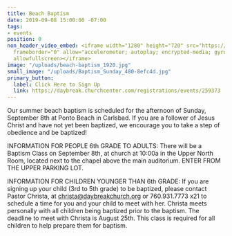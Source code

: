 ```yaml
---
title: Beach Baptism
date: 2019-09-08 15:00:00 -07:00
tags:
- events
position: 0
non_header_video_embed: <iframe width="1280" height="720" src="https://www.youtube.com/embed/s-ktGYgfMIs"
  frameborder="0" allow="accelerometer; autoplay; encrypted-media; gyroscope; picture-in-picture"
  allowfullscreen></iframe>
image: "/uploads/beach-baptism_1920.jpg"
small_image: "/uploads/Baptism_Sunday_480-8efc4d.jpg"
primary_button:
  label: Click Here to Sign Up
  link: https://daybreak.churchcenter.com/registrations/events/259373
---
```


Our summer beach baptism is scheduled for the afternoon of Sunday, September 8th at Ponto Beach in Carlsbad. If you are a follower of Jesus Christ and have not yet been baptized, we encourage you to take a step of obedience and be baptized!

INFORMATION FOR PEOPLE 6th GRADE TO ADULTS: There will be a Baptism Class on September 8th, at church at 10:00a in the Upper North Room, located next to the chapel above the main auditorium. ENTER FROM THE UPPER PARKING LOT.

INFORMATION FOR CHILDREN YOUNGER THAN 6th GRADE: If you are signing up your child (3rd to 5th grade) to be baptized, please contact Pastor Christa, at [christa@daybreakchurch.org](christa@daybreakchurch.org) or 760.931.7773 x21 to schedule a time for you and your child to meet with her. Christa meets personally with all children being baptized prior to the baptism. The deadline to meet with Christa is August 25th. This class is required for all children to help prepare them for baptism.
